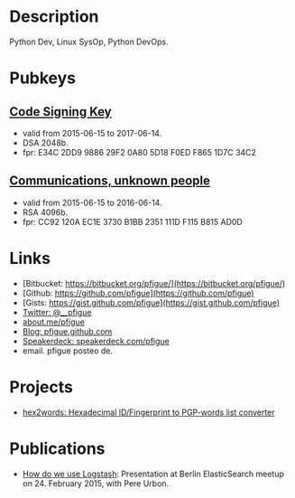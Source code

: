 # Description
Python Dev, Linux SysOp, Python DevOps.

# Pubkeys
## [Code Signing Key](https://raw.githubusercontent.com/pfigue/notes/master/pubkeys/pfigue-code-signing-key20150615-2y.pub)
  + valid from 2015-06-15 to 2017-06-14.
  + DSA 2048b.
  + fpr: E34C 2DD9 9886 29F2 0A80  5D18 F0ED F865 1D7C 34C2

## [Communications, unknown people](https://raw.githubusercontent.com/pfigue/notes/master/pubkeys/pfigue-unknown-ppl-key20150615-1y.pub)
  + valid from 2015-06-15 to 2016-06-14.
  + RSA 4096b.
  + fpr: CC92 120A EC1E 3730 B1BB  2351 111D F115 B815 AD0D

# Links
* [Bitbucket: https://bitbucket.org/pfigue/](https://bitbucket.org/pfigue/)
* [Github: https://github.com/pfigue](https://github.com/pfigue)
* [Gists: https://gist.github.com/pfigue](https://gist.github.com/pfigue)
* [Twitter: @__pfigue](https://twitter.com/__pfigue)
* [about.me/pfigue](https://about.me/pfigue)
* [Blog: pfigue.github.com](https://pfigue.github.com/)
* [Speakerdeck: speakerdeck.com/pfigue](https://speakerdeck.com/pfigue)
* email. pfigue posteo de.

# Projects
* [hex2words: Hexadecimal ID/Fingerprint to PGP-words list converter](https://pypi.python.org/pypi/hex2words)

# Publications
* [How do we use Logstash](https://speakerdeck.com/pfigue/how-do-we-use-logstash): Presentation at Berlin ElasticSearch meetup on 24. February 2015, with Pere Urbon.


